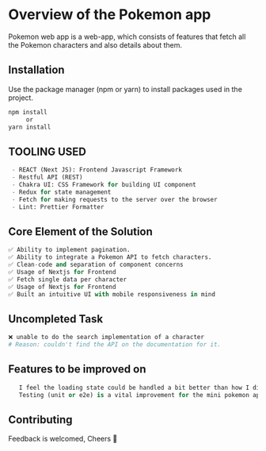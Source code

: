 # Overview of the Pokemon app

Pokemon web app is a web-app, which consists of features that fetch all the Pokemon characters and also details about them.

## Installation

Use the package manager (npm or yarn) to install packages used in the project.

```bash
npm install
     or
yarn install
```

## TOOLING USED

```python
 - REACT (Next JS): Frontend Javascript Framework
 - Restful API (REST)
 - Chakra UI: CSS Framework for building UI component
 - Redux for state management
 - Fetch for making requests to the server over the browser
 - Lint: Prettier Formatter

```

## Core Element of the Solution

```python
✅ Ability to implement pagination.
✅ Ability to integrate a Pokemon API to fetch characters.
✅ Clean-code and separation of component concerns
✅ Usage of Nextjs for Frontend
✅ Fetch single data per character
✅ Usage of Nextjs for Frontend
✅ Built an intuitive UI with mobile responsiveness in mind
```

## Uncompleted Task

```python
❌ unable to do the search implementation of a character
# Reason: couldn't find the API on the documentation for it.
```

## Features to be improved on

```python
   I feel the loading state could be handled a bit better than how I did it
   Testing (unit or e2e) is a vital improvement for the mini pokemon app
```

## Contributing

Feedback is welcomed, Cheers 🥂
